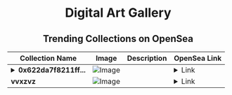 <div align="center">

# Digital Art Gallery

## Trending Collections on OpenSea

| Collection Name                       | Image                                                                                     | Description                       | OpenSea Link                                                                                          |
|---------------------------------------|-------------------------------------------------------------------------------------------|-----------------------------------|--------------------------------------------------------------------------------------------------------|
| **<details><summary>0x622da7f8211ff...</summary>0x622da7f8211ff9722dd4e544afef3e88f636af47</details>** | ![Image](https://i.seadn.io/s/raw/files/662371d5e0a8665a35b37f8206b4c8fe.jpg?w=500&auto=format?w=200&auto=format) |  | <details><summary>Link</summary>[0x622da7f8211ff9722dd4e544afef3e88f636af47](https://opensea.io/collection/0x622da7f8211ff9722dd4e544afef3e88f636af47)</details> |
| **vvxzvz** | ![Image](https://i.seadn.io/s/raw/files/baf5a486f59f5348daee00871c72f61e.gif?w=500&auto=format?w=200&auto=format) |  | <details><summary>Link</summary>[vvxzvz](https://opensea.io/collection/vvxzvz)</details> |

</div>